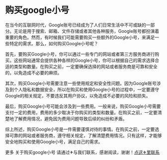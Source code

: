 # 购买google小号

在当今的互联网时代，Google账号已经成为了人们日常生活中不可或缺的一部分。无论是用于搜索、邮箱、文件存储或者其他各种服务，Google账号都扮演着重要的角色。然而，有时候我们可能需要购买一些额外的Google小号，来满足一些特定的需求。那么，如何购买Google小号呢？

首先，要购买Google小号，你可以通过一些专门的网站或者第三方服务商进行购买。这些网站通常会提供各种各样的Google小号，你可以根据自己的需求选择合适的类型和数量。在购买之前，一定要确保选择的网站或者服务商是可靠和安全的，以免造成不必要的麻烦。

其次，购买Google小号需要注意一些使用规定和安全性问题。因为Google账号涉及到个人隐私和数据安全，所以在购买和使用Google小号的过程中，一定要遵守Google的相关规定，不要违反其用户协议，以免造成不必要的风险和损失。

最后，购买Google小号可能会涉及到一些费用。一般来说，购买Google小号需要支付一定的费用，费用的多少取决于你购买的类型和数量。在购买之前，一定要清楚地了解费用情况，避免因为费用问题导致后续的纠纷和矛盾。

综上所述，购买Google小号是一件需要谨慎对待的事情。在购买之前，一定要选择可靠的网站或者服务商，遵守相关规定，了解清楚费用情况。只有这样，才能够安全地购买和使用Google小号，满足自己的需求。

更多 关于购买google小号 请通过✈与我们联系，感谢阅读，谢谢！[点这✈里联系](https://w.k02.cc)